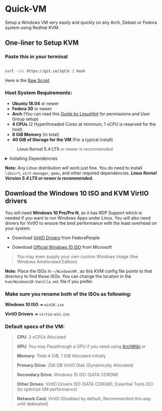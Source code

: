 # Quick-VM
Setup a Windows VM very easily and quickly on any Arch, Debian or Fedora system using RedHat KVM. 

## One-liner to Setup KVM
### Paste this in your terminal

```bash

curl -sSL https://git.io/JqtJc | bash

```
Here is the [Raw Script](https://raw.githubusercontent.com/gamerhat18/Quick-VM/main/one-liner.sh)

### Host System Requirements:
 
  - **Ubuntu 18.04** or newer
  - **Fedora 30** or newer
  - **Arch** (You can read this [Guide by LinuxHint](https://linuxhint.com/install_configure_kvm_archlinux) for permissions and User Group setup)
  - **4 CPUs** (2 Hyperthreaded Cores at minimum, 1 vCPU is reserved for the host)
  - **8 GiB Memory** (in total)
  - **40 GiB of Storage for the VM** (For a typical install)
> **Linux Kernel 5.4 LTS** or newer is recommended 

<p>
<details>
<summary>Installing Dependencies</summary>
<br>

### Make sure your CPU Supports KVM.

#### Install Qemu-KVM, Virt-Manager, Libvirt and other dependencies depending on your distro.
 
 ```bash
# Debian & Ubuntu (Linux Mint, PopOS, ElementaryOS)
sudo apt install -y qemu qemu-kvm libvirt-bin libvirt-daemon libvirt-clients bridge-utils virt-manager
``` 

 ```bash
# Fedora based ditros  
sudo dnf -y install qemu-kvm libvirt bridge-utils virt-install virt-manager
``` 

```bash
# Arch (Manjaro, Arco Linux, EndeavourOS) 
sudo pacman -S --noconfirm qemu libvirt bridge-utils edk2-ovmf vde2 ebtables dnsmasq openbsd-netcat virt-manager

 ```

### After installing the dependencies, make sure you enable libvirtd.service

```bash
 # Enable Libvirt Service
 sudo systemctl enable --now libvirtd
 ```
 
<br> 
</details>
</p>
 
**Note:** Any Linux distribution will work just fine. You do need to install `libvirt`, `virt-manager`, `qemu`, and other required dependencies. ***Linux Kernel Version 5.4 LTS or newer is recommended.*** 
 
 ## Download the Windows 10 ISO and KVM VirtIO drivers
 You will need **Windows 10 Pro/Pro N**, as it has RDP Support which is needed if you want to run Windows Apps under Linux. You will also need drivers for VirtIO to ensure the best performance with the least overhead on your system.
 
- Download [VirtIO Drivers](https://fedorapeople.org/groups/virt/virtio-win/direct-downloads/stable-virtio/virtio-win.iso) from FedoraPeople

- Download [Official Windows 10 ISO](https://www.microsoft.com/en-us/software-download/windows10ISO) from Microsoft 

> You may even supply your own custom Windows Image (like Windows Ameliorated Edition)
 

**Note:** Place the ISOs in `~/WindowsVM` , as this KVM config file points to that directory to find those ISOs. You can change the location in the `kvm/Windows10-Vanilla.xml` file if you prefer.


### Make sure you rename both of the ISOs as following:

**Windows 10 ISO** ➜ `win10.iso`

**VirtIO Drivers** ➜ `virtio-win.iso`

### Default specs of the VM:

>**CPU**: 3 vCPUs Allocated
>
>**GPU**: You may Passthrough a GPU if you need using [ArchWiki](https://wiki.archlinux.org/index.php/PCI_passthrough_via_OVMF) or 
>
>**Memory**: Total 4 GiB, 1 GiB Allocated initially
>
>**Primary Drive**: 256 GB VirtIO Disk (Dynamically Allocated)
>
>**Secondary Drive**: Windows 10 ISO (SATA CDROM)
>
>**Other Drives**: VirtIO Drivers ISO (SATA CDROM), Essential Tools ISO (to optimize VM performance)
>
>**Network Card**: VirtIO (Disabled by default, Recommended this way until debloated)




